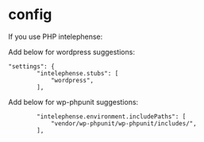 # config

If you use PHP intelephense:

Add below for wordpress suggestions:

```
"settings": {
		"intelephense.stubs": [
			"wordpress",
		],
```
Add below for wp-phpunit suggestions:

```
		"intelephense.environment.includePaths": [
			"vendor/wp-phpunit/wp-phpunit/includes/",
		],
```
